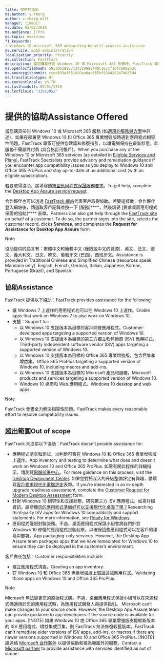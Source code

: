```yaml
---
title: 提供的協助
ms.author: v-rberg
author: v-rberg-msft
manager: jimmuir
ms.date: 05/02/2019
ms.audience: ITPro
ms.topic: overview
f1_keywords:
- windows-10-microsoft-365-onboarding-benefit-process-assistance
ms.service: m365-administration
localization_priority: Priority
ms.collection: FastTrack
description: 當您購買任何 Windows 10 或 Microsoft 365 服務時，FastTrack 專家會提供部署至 Windows 10 和 Office 365 專業增強版的建議和修復指引，並且讓您保持在最新狀態而不需額外成本 (具有合格訂用帳戶)。
ms.openlocfilehash: 58230a191871343c99a3448c163cf16fc6068b3c
ms.sourcegitcommit: ccdd833af651980ea6ac655bf32b4262474b35d4
ms.translationtype: HT
ms.contentlocale: zh-TW
ms.lasthandoff: 05/01/2019
ms.locfileid: "33513052"
---
```

# <a name="assistance-offered"></a><span data-ttu-id="bbb7e-103">提供的協助</span><span class="sxs-lookup"><span data-stu-id="bbb7e-103">Assistance Offered</span></span>  

<span data-ttu-id="bbb7e-104">當您購買任何 Windows 10 或 Microsoft 365 服務 (如[適用的服務與方案](M365-eligible-services-and-plans.md)中詳述)，如果在部署至 Windows 10 和 Office 365 專業增強版時遇到應用程式相容性問題，FastTrack 專家可提供您建議和修復指引，以讓電腦保持在最新狀態，此服務不需額外付費 (具合格訂用帳戶)。</span><span class="sxs-lookup"><span data-stu-id="bbb7e-104">When you purchase any of the Windows 10 or Microsoft 365 services (as detailed in [Eligible Services and Plans](M365-eligible-services-and-plans.md)), FastTrack Specialists provide advisory and remediation guidance if you encounter app compatibility issues as you deploy to Windows 10 and Office 365 ProPlus and stay up-to-date at no additional cost (with an eligible subscription).</span></span>

<span data-ttu-id="bbb7e-105">若要取得協助，請填寫[傳統型應用程式保證服務要求](https://go.microsoft.com/fwlink/?linkid=2022721)。</span><span class="sxs-lookup"><span data-stu-id="bbb7e-105">To get help, complete the [Desktop App Assure service request](https://go.microsoft.com/fwlink/?linkid=2022721).</span></span>

<span data-ttu-id="bbb7e-p101">合作夥伴也可以透過 [FastTrack 網站](https://go.microsoft.com/fwlink/?linkid=780698)代表客戶取得協助。若要這樣做，合作夥伴登入網站後，請選取客戶記錄並按一下 [服務]\*\*\*\*，然後填妥 [要求桌面應用程式保證的協助]\*\*\*\* 表單。</span><span class="sxs-lookup"><span data-stu-id="bbb7e-p101">Partners can also get help through the [FastTrack site](https://go.microsoft.com/fwlink/?linkid=780698) on behalf of a customer. To do so, the partner signs into the site, selects the customer record, clicks **Services**, and completes the **Request for Assistance for Desktop App Assure** form.</span></span>

> [!NOTE]
> <span data-ttu-id="bbb7e-108">協助提供的語言有：繁體中文和簡體中文 (僅限說中文的資源)、英文、法文、德文、義大利文、日文、韓文、葡萄牙文 (巴西)、西班牙文。</span><span class="sxs-lookup"><span data-stu-id="bbb7e-108">Assistance is provided in Traditional Chinese and Simplified Chinese (resources speak Mandarin only), English, French, German, Italian, Japanese, Korean, Portuguese (Brazil), and Spanish.</span></span> 

## <a name="assistance"></a><span data-ttu-id="bbb7e-109">協助</span><span class="sxs-lookup"><span data-stu-id="bbb7e-109">Assistance</span></span>

<span data-ttu-id="bbb7e-110">FastTrack 提供以下協助：</span><span class="sxs-lookup"><span data-stu-id="bbb7e-110">FastTrack provides assistance for the following:</span></span>
- <span data-ttu-id="bbb7e-111">讓 Windows 7 上運作的應用程式也可以在 Windows 10 上運作。</span><span class="sxs-lookup"><span data-stu-id="bbb7e-111">Enable apps that work on Windows 7 to also work on Windows 10.</span></span>
- <span data-ttu-id="bbb7e-112">支援：</span><span class="sxs-lookup"><span data-stu-id="bbb7e-112">Support for:</span></span>
    - <span data-ttu-id="bbb7e-113">以 Windows 10 支援版本為目標的客戶開發應用程式。</span><span class="sxs-lookup"><span data-stu-id="bbb7e-113">Customer-developed apps targeting a supported version of Windows 10.</span></span>
    - <span data-ttu-id="bbb7e-114">以 Windows 10 支援版本為目標的第三方獨立軟體廠商 (ISV) 應用程式。</span><span class="sxs-lookup"><span data-stu-id="bbb7e-114">Third-party independent software vendor (ISV) apps targeting a supported version of Windows 10.</span></span>
    - <span data-ttu-id="bbb7e-115">以 Windows 10 支援版本為目標的 Office 365 專業增強版，包含巨集和增益集。</span><span class="sxs-lookup"><span data-stu-id="bbb7e-115">Office 365 ProPlus targeting a supported version of Windows 10, including macros and add-ins.</span></span>
    - <span data-ttu-id="bbb7e-116">以 Windows 10 支援版本為目標的 Microsoft 產品和服務。</span><span class="sxs-lookup"><span data-stu-id="bbb7e-116">Microsoft products and services targeting a supported version of Windows 10.</span></span>
    - <span data-ttu-id="bbb7e-117">Windows 10 桌面和 Web 應用程式。</span><span class="sxs-lookup"><span data-stu-id="bbb7e-117">Windows 10 desktop and web apps.</span></span>
> [!NOTE]
> <span data-ttu-id="bbb7e-118">FastTrack 會盡全力解決相容性問題。</span><span class="sxs-lookup"><span data-stu-id="bbb7e-118">FastTrack makes every reasonable effort to resolve compatibility issues.</span></span> 

## <a name="out-of-scope"></a><span data-ttu-id="bbb7e-119">超出範圍</span><span class="sxs-lookup"><span data-stu-id="bbb7e-119">Out of scope</span></span>

<span data-ttu-id="bbb7e-120">FastTrack 未提供以下協助：</span><span class="sxs-lookup"><span data-stu-id="bbb7e-120">FastTrack doesn’t provide assistance for:</span></span>
- <span data-ttu-id="bbb7e-121">應用程式清查和測試，以判斷可否在 Windows 10 和 Office 365 專業增強版上運作。</span><span class="sxs-lookup"><span data-stu-id="bbb7e-121">App inventory and testing to determine what does and doesn’t work on Windows 10 and Office 365 ProPlus.</span></span> <span data-ttu-id="bbb7e-122">如需有關此程序的詳細指示，請瀏覽[電腦部署中心](https://go.microsoft.com/fwlink/?linkid=2080140)。</span><span class="sxs-lookup"><span data-stu-id="bbb7e-122">For more guidance on this process, visit the [Desktop Deployment Center](https://go.microsoft.com/fwlink/?linkid=2080140).</span></span> <span data-ttu-id="bbb7e-123">如果您對於深入的升級整備評定有興趣，請填寫[客戶要求現代化電腦評定](https://go.microsoft.com/fwlink/?linkid=2053818)表單。</span><span class="sxs-lookup"><span data-stu-id="bbb7e-123">If you’re interested in an in-depth upgrade readiness assessment, complete the [Customer Request for Modern Desktop Assessment](https://go.microsoft.com/fwlink/?linkid=2053818) form.</span></span>
- <span data-ttu-id="bbb7e-p103">針對 Windows 10 相容性和支援狀態，研究第三方 ISV 應用程式。如需詳細資訊，請參閱[您的應用程式準備好可以支援現代化桌面了嗎？](https://go.microsoft.com/fwlink/?linkid=2054580)</span><span class="sxs-lookup"><span data-stu-id="bbb7e-p103">Researching third-party ISV apps for Windows 10 compatibility and support statements. For more information, see [Ready for Windows](https://go.microsoft.com/fwlink/?linkid=2054580).</span></span>
- <span data-ttu-id="bbb7e-p104">應用程式僅限封裝服務。不過，桌面應用程式保證小組會將我們針對 Windows 10 修復的應用程式封裝起來，以確保這些應用程式可以在客戶的環境中部署。</span><span class="sxs-lookup"><span data-stu-id="bbb7e-p104">App packaging-only services. However, the Desktop App Assure team packages apps that we have remediated for Windows 10 to ensure they can be deployed in the customer’s environment.</span></span>

<span data-ttu-id="bbb7e-128">客戶責任包括：</span><span class="sxs-lookup"><span data-stu-id="bbb7e-128">Customer responsibilities include:</span></span>
- <span data-ttu-id="bbb7e-129">建立應用程式清查。</span><span class="sxs-lookup"><span data-stu-id="bbb7e-129">Creating an app inventory.</span></span>
- <span data-ttu-id="bbb7e-130">在 Windows 10 和 Office 365 專業增強版上驗證這些應用程式。</span><span class="sxs-lookup"><span data-stu-id="bbb7e-130">Validating those apps on Windows 10 and Office 365 ProPlus.</span></span>
> [!NOTE]
> <span data-ttu-id="bbb7e-p105">Microsoft 無法變更您的原始程式碼。不過，桌面應用程式保證小組可以在來源程式碼適用於您的應用程式時，為應用程式開發人員提供指引。 </span><span class="sxs-lookup"><span data-stu-id="bbb7e-p105">Microsoft can’t make changes to your source code. However, the Desktop App Assure team can provide guidance to app developers if the source code is available for your apps. </span></span>[!NOTE]
> <span data-ttu-id="bbb7e-p106">如果 Windows 10 或 Office 365 專業增強版支援較新版本的 ISV 應用程式、增益集或巨集，則 FastTrack 無法修復較舊版本。</span><span class="sxs-lookup"><span data-stu-id="bbb7e-p106">FastTrack can't remediate older versions of ISV apps, add-ins, or macros if there are newer versions supported in Windows 10 and Office 365 ProPlus. </span></span>[!NOTE]
> <span data-ttu-id="bbb7e-134">請連絡 [Microsoft 合作夥伴](https://go.microsoft.com/fwlink/?linkid=2080150) 以提供協助和視為範圍外的服務。</span><span class="sxs-lookup"><span data-stu-id="bbb7e-134">Contact a [Microsoft partner](https://go.microsoft.com/fwlink/?linkid=2080150) to provide assistance with services identified as out of scope.</span></span>
